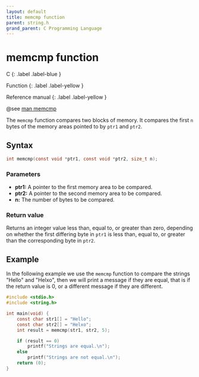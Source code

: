 ```yaml
---
layout: default
title: memcmp function
parent: string.h
grand_parent: C Programming Language
---
```


# memcmp function

C
{: .label .label-blue }

Function
{: .label .label-yellow }

Reference manual
{: .label .label-yellow }

@see [man memcmp](https://man7.org/linux/man-pages/man3/memcmp.3.html)

The `memcmp` function compares two blocks of memory. It compares the first `n` bytes of the memory areas pointed to by `ptr1` and `ptr2`.

## Syntax

```c
int memcmp(const void *ptr1, const void *ptr2, size_t n);
```

### Parameters

- **ptr1:** A pointer to the first memory area to be compared.
- **ptr2:** A pointer to the second memory area to be compared.
- **n:** The number of bytes to be compared.

### Return value

Returns an integer value less than, equal to, or greater than zero, depending on whether the first differing byte in `ptr1` is less than, equal to, or greater than the corresponding byte in `ptr2`.

## Example

In the following example we use the `memcmp` function to compare the strings "Hello" and "Helxo", then we will print a message if they are equal, that is if the return value is 0, or a different message if they are different.

```c
#include <stdio.h>
#include <string.h>

int main(void) {
    const char str1[] = "Hello";
    const char str2[] = "Helxo";
    int result = memcmp(str1, str2, 5);

    if (result == 0)
        printf("Strings are equal.\n");
    else
        printf("Strings are not equal.\n");
    return (0);
}
```

